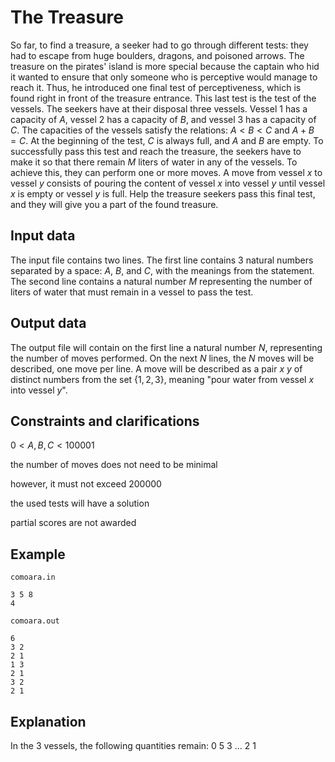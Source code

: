 # The Treasure

So far, to find a treasure, a seeker had to go through different tests: they had to escape from huge boulders, dragons, and poisoned arrows. The treasure on the pirates' island is more special because the captain who hid it wanted to ensure that only someone who is perceptive would manage to reach it. Thus, he introduced one final test of perceptiveness, which is found right in front of the treasure entrance. This last test is the test of the vessels. The seekers have at their disposal three vessels. Vessel $1$ has a capacity of $A$, vessel $2$ has a capacity of $B$, and vessel $3$ has a capacity of $C$. The capacities of the vessels satisfy the relations: $A < B < C$ and $A + B = C$. At the beginning of the test, $C$ is always full, and $A$ and $B$ are empty. To successfully pass this test and reach the treasure, the seekers have to make it so that there remain $M$ liters of water in any of the vessels. To achieve this, they can perform one or more moves. A move from vessel $x$ to vessel $y$ consists of pouring the content of vessel $x$ into vessel $y$ until vessel $x$ is empty or vessel $y$ is full. Help the treasure seekers pass this final test, and they will give you a part of the found treasure.

## Input data

The input file contains two lines. The first line contains $3$ natural numbers separated by a space: $A$, $B$, and $C$, with the meanings from the statement. The second line contains a natural number $M$ representing the number of liters of water that must remain in a vessel to pass the test.

## Output data

The output file will contain on the first line a natural number $N$, representing the number of moves performed. On the next $N$ lines, the $N$ moves will be described, one move per line. A move will be described as a pair $x$ $y$ of distinct numbers from the set $\{1, 2, 3\}$, meaning "pour water from vessel $x$ into vessel $y$".

## Constraints and clarifications

$0 < A, B, C < 100 001$

the number of moves does not need to be minimal

however, it must not exceed $200 000$

the used tests will have a solution

partial scores are not awarded

## Example

`comoara.in`

```
3 5 8
4
```

`comoara.out`

```
6
3 2
2 1
1 3
2 1
3 2
2 1
```

## Explanation

In the $3$ vessels, the following quantities remain: $0$ $5$ $3$ $\dots$ $2$ $1$